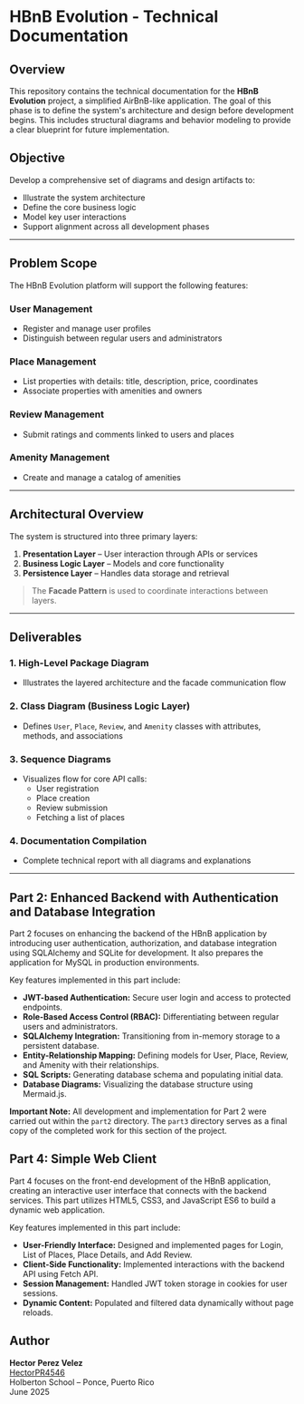 # HBnB Evolution - Technical Documentation

## Overview

This repository contains the technical documentation for the **HBnB Evolution** project, a simplified AirBnB-like application. The goal of this phase is to define the system's architecture and design before development begins. This includes structural diagrams and behavior modeling to provide a clear blueprint for future implementation.

## Objective

Develop a comprehensive set of diagrams and design artifacts to:

- Illustrate the system architecture
- Define the core business logic
- Model key user interactions
- Support alignment across all development phases

---

## Problem Scope

The HBnB Evolution platform will support the following features:

### User Management
- Register and manage user profiles
- Distinguish between regular users and administrators

### Place Management
- List properties with details: title, description, price, coordinates
- Associate properties with amenities and owners

### Review Management
- Submit ratings and comments linked to users and places

### Amenity Management
- Create and manage a catalog of amenities

---

## Architectural Overview

The system is structured into three primary layers:

1. **Presentation Layer** – User interaction through APIs or services
2. **Business Logic Layer** – Models and core functionality
3. **Persistence Layer** – Handles data storage and retrieval

> The **Facade Pattern** is used to coordinate interactions between layers.

---

## Deliverables

### 1. High-Level Package Diagram
- Illustrates the layered architecture and the facade communication flow

### 2. Class Diagram (Business Logic Layer)
- Defines `User`, `Place`, `Review`, and `Amenity` classes with attributes, methods, and associations

### 3. Sequence Diagrams
- Visualizes flow for core API calls:
  - User registration
  - Place creation
  - Review submission
  - Fetching a list of places

### 4. Documentation Compilation
- Complete technical report with all diagrams and explanations

---

## Part 2: Enhanced Backend with Authentication and Database Integration

Part 2 focuses on enhancing the backend of the HBnB application by introducing user authentication, authorization, and database integration using SQLAlchemy and SQLite for development. It also prepares the application for MySQL in production environments.

Key features implemented in this part include:

- **JWT-based Authentication:** Secure user login and access to protected endpoints.
- **Role-Based Access Control (RBAC):** Differentiating between regular users and administrators.
- **SQLAlchemy Integration:** Transitioning from in-memory storage to a persistent database.
- **Entity-Relationship Mapping:** Defining models for User, Place, Review, and Amenity with their relationships.
- **SQL Scripts:** Generating database schema and populating initial data.
- **Database Diagrams:** Visualizing the database structure using Mermaid.js.

**Important Note:** All development and implementation for Part 2 were carried out within the `part2` directory. The `part3` directory serves as a final copy of the completed work for this section of the project.

## Part 4: Simple Web Client

Part 4 focuses on the front-end development of the HBnB application, creating an interactive user interface that connects with the backend services. This part utilizes HTML5, CSS3, and JavaScript ES6 to build a dynamic web application.

Key features implemented in this part include:

- **User-Friendly Interface:** Designed and implemented pages for Login, List of Places, Place Details, and Add Review.
- **Client-Side Functionality:** Implemented interactions with the backend API using Fetch API.
- **Session Management:** Handled JWT token storage in cookies for user sessions.
- **Dynamic Content:** Populated and filtered data dynamically without page reloads.

## Author

**Hector Perez Velez**  
[HectorPR4546](https://github.com/HectorPR4546)  
Holberton School – Ponce, Puerto Rico  
June 2025